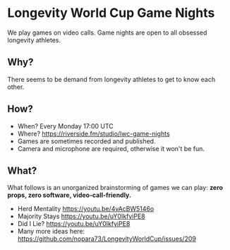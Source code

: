 # Longevity World Cup Game Nights

We play games on video calls. Game nights are open to all obsessed longevity athletes.

## Why?

There seems to be demand from longevity athletes to get to know each other.

## How?

- When? Every Monday 17:00 UTC
- Where? https://riverside.fm/studio/lwc-game-nights
- Games are sometimes recorded and published.
- Camera and microphone are required, otherwise it won't be fun.

## What?

What follows is an unorganized brainstorming of games we can play: **zero props, zero software, video‑call‑friendly.**

- Herd Mentality https://youtu.be/4vAcBW5146o
- Majority Stays https://youtu.be/uY0IkfyiPE8
- Did I Lie? https://youtu.be/uY0IkfyiPE8
- Many more ideas here: https://github.com/nopara73/LongevityWorldCup/issues/209
